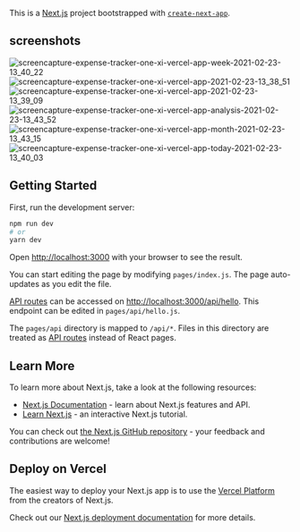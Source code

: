 This is a [Next.js](https://nextjs.org/) project bootstrapped with [`create-next-app`](https://github.com/vercel/next.js/tree/canary/packages/create-next-app).
## screenshots
![screencapture-expense-tracker-one-xi-vercel-app-week-2021-02-23-13_40_22](https://user-images.githubusercontent.com/67192558/152919610-3cc33063-b505-42e1-a8e6-44aeb7e2fa8a.png)
![screencapture-expense-tracker-one-xi-vercel-app-2021-02-23-13_38_51](https://user-images.githubusercontent.com/67192558/152919615-ec639f91-31ce-41cf-8a7a-24252301b77b.png)
![screencapture-expense-tracker-one-xi-vercel-app-2021-02-23-13_39_09](https://user-images.githubusercontent.com/67192558/152919616-3c2a7aa4-852c-47a6-bf14-752ba4ad7d79.png)
![screencapture-expense-tracker-one-xi-vercel-app-analysis-2021-02-23-13_43_52](https://user-images.githubusercontent.com/67192558/152919617-4238496f-995b-48ab-8de7-ffc2b22b0620.png)
![screencapture-expense-tracker-one-xi-vercel-app-month-2021-02-23-13_43_15](https://user-images.githubusercontent.com/67192558/152919620-8eef52ed-1348-4480-b578-558efbf0bc27.png)
![screencapture-expense-tracker-one-xi-vercel-app-today-2021-02-23-13_40_03](https://user-images.githubusercontent.com/67192558/152919622-04671f77-43b1-4969-88b8-df8ac6107f52.png)

## Getting Started

First, run the development server:

```bash
npm run dev
# or
yarn dev
```

Open [http://localhost:3000](http://localhost:3000) with your browser to see the result.

You can start editing the page by modifying `pages/index.js`. The page auto-updates as you edit the file.

[API routes](https://nextjs.org/docs/api-routes/introduction) can be accessed on [http://localhost:3000/api/hello](http://localhost:3000/api/hello). This endpoint can be edited in `pages/api/hello.js`.

The `pages/api` directory is mapped to `/api/*`. Files in this directory are treated as [API routes](https://nextjs.org/docs/api-routes/introduction) instead of React pages.

## Learn More

To learn more about Next.js, take a look at the following resources:

- [Next.js Documentation](https://nextjs.org/docs) - learn about Next.js features and API.
- [Learn Next.js](https://nextjs.org/learn) - an interactive Next.js tutorial.

You can check out [the Next.js GitHub repository](https://github.com/vercel/next.js/) - your feedback and contributions are welcome!

## Deploy on Vercel

The easiest way to deploy your Next.js app is to use the [Vercel Platform](https://vercel.com/import?utm_medium=default-template&filter=next.js&utm_source=create-next-app&utm_campaign=create-next-app-readme) from the creators of Next.js.

Check out our [Next.js deployment documentation](https://nextjs.org/docs/deployment) for more details.
